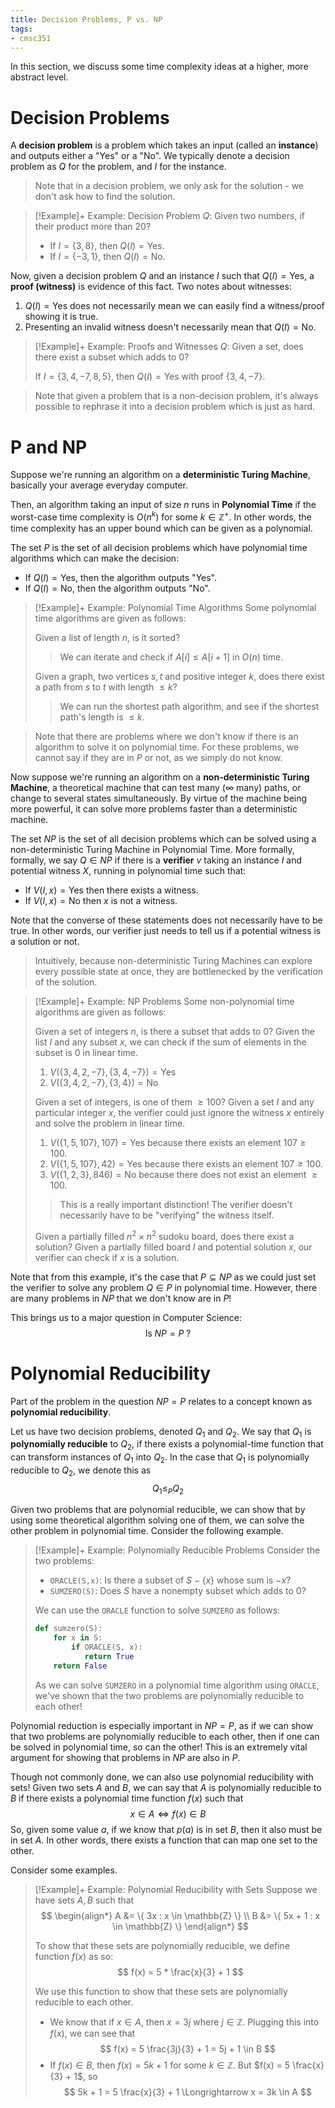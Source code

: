 ```yaml
---
title: Decision Problems, P vs. NP
tags:
- cmsc351
---
```


In this section, we discuss some time complexity ideas at a higher, more abstract level.

# Decision Problems
A **decision problem** is a problem which takes an input (called an **instance**) and outputs either a "Yes" or a "No". We typically denote a decision problem as $Q$ for the problem, and $I$ for the instance.
> Note that in a decision problem, we only ask for the solution - we don't ask how to find the solution.

> [!Example]+ Example: Decision Problem
> $Q$: Given two numbers, if their product more than 20?
> - If $I = \{ 3,8 \}$, then $Q(I) = \text{Yes}$.
> - If $I = \{ -3,1 \}$, then $Q(I) = \text{No}$.

Now, given a decision problem $Q$ and an instance $I$ such that $Q(I) = \text{Yes}$, a **proof (witness)** is evidence of this fact. Two notes about witnesses:
1. $Q(I) = \text{Yes}$ does not necessarily mean we can easily find a witness/proof showing it is true.
2. Presenting an invalid witness doesn't necessarily mean that $Q(I) = \text{No}$.

> [!Example]+ Example: Proofs and Witnesses
> $Q$: Given a set, does there exist a subset which adds to 0?
>
> If $I = \{ 3,4,-7,8,5 \}$, then $Q(I) = \text{Yes}$ with proof $\{3,4,-7\}$.

> Note that given a problem that is a non-decision problem, it's always possible to rephrase it into a decision problem which is just as hard.

# P and NP
Suppose we're running an algorithm on a **deterministic Turing Machine**, basically your average everyday computer.

Then, an algorithm taking an input of size $n$ runs in **Polynomial Time** if the worst-case time complexity is $O(n^k)$ for some $k \in \mathbb{Z}^+$. In other words, the time complexity has an upper bound which can be given as a polynomial.

The set $P$ is the set of all decision problems which have polynomial time algorithms which can make the decision:
- If $Q(I) = \text{Yes}$, then the algorithm outputs "Yes".
- If $Q(I) = \text{No}$, then the algorithm outputs "No".

> [!Example]+ Example: Polynomial Time Algorithms
> Some polynomial time algorithms are given as follows:
>
> Given a list of length $n$, is it sorted?
> > We can iterate and check if $A[i] \le A[i + 1]$ in $O(n)$ time.
>
> Given a graph, two vertices $s,t$ and positive integer $k$, does there exist a path from $s$ to $t$ with length $\le k$?
> > We can run the shortest path algorithm, and see if the shortest path's length is $\le k$.

> Note that there are problems where we don't know if there is an algorithm to solve it on polynomial time. For these problems, we cannot say if they are in $P$ or not, as we simply do not know.

Now suppose we're running an algorithm on a **non-deterministic Turing Machine**, a theoretical machine that can test many ($\infty$ many) paths, or change to several states simultaneously. By virtue of the machine being more powerful, it can solve more problems faster than a deterministic machine.

The set $NP$ is the set of all decision problems which can be solved using a non-deterministic Turing Machine in Polynomial Time. More formally, formally, we say $Q \in NP$ if there is a **verifier** $v$ taking an instance $I$ and potential witness $X$, running in polynomial time such that:
- If $V(I,x) = \text{Yes}$ then there exists a witness.
- If $V(I,x) = \text{No}$ then $x$ is not a witness.

Note that the converse of these statements does not necessarily have to be true. In other words, our verifier just needs to tell us if a potential witness is a solution or not.

> Intuitively, because non-deterministic Turing Machines can explore every possible state at once, they are bottlenecked by the verification of the solution.

> [!Example]+ Example: NP Problems
> Some non-polynomial time algorithms are given as follows:
>
> Given a set of integers $n$, is there a subset that adds to 0? Given the list $I$ and any subset $x$, we can check if the sum of elements in the subset is 0 in linear time.
> 1. $V( \{3,4,2,-7\}, \{3,4,-7\} ) = \text{Yes}$
> 2. $V( \{3,4,2,-7\}, \{3,4\} ) = \text{No}$
>
> Given a set of integers, is one of them $\ge 100$? Given a set $I$ and any particular integer $x$, the verifier could just ignore the witness $x$ entirely and solve the problem in linear time.
> 1. $V( \{1,5,107\}, 107 ) = \text{Yes}$ because there exists an element $107 \ge 100$.
> 2. $V( \{1,5,107\}, 42 ) = \text{Yes}$ because there exists an element $107 \ge 100$.
> 3. $V( \{1,2,3\}, 846) = \text{No}$ because there does not exist an element $\ge 100$.
>
> > This is a really important distinction! The verifier doesn't necessarily have to be "verifying" the witness itself.
>
> Given a partially filled $n^2 \times n^2$ sudoku board, does there exist a solution? Given a partially filled board $I$ and potential solution $x$, our verifier can check if $x$ is a solution.

Note that from this example, it's the case that $P \subseteq NP$ as we could just set the verifier to solve any problem $Q \in P$ in polynomial time. However, there are many problems in $NP$ that we don't know are in $P$!

This brings us to a major question in Computer Science:
$$
\text{Is} \; NP = P \; ?
$$


# Polynomial Reducibility
Part of the problem in the question $NP = P$ relates to a concept known as **polynomial reducibility**.

Let us have two decision problems, denoted $Q_1$ and $Q_2$. We say that $Q_1$ is  **polynomially reducible** to $Q_2$, if there exists a polynomial-time function that can transform instances of $Q_1$ into $Q_2$. In the case that $Q_1$ is polynomially reducible to $Q_2$, we denote this as
$$
Q_1 \le_P Q_2
$$

Given two problems that are polynomial reducible, we can show that by using some theoretical algorithm solving one of them, we can solve the other problem in polynomial time. Consider the following example. 

> [!Example]+ Example: Polynomially Reducible Problems
> Consider the two problems:
> - `ORACLE(S,x)`: Is there a subset of $S - \{x\}$ whose sum is $-x$?
> - `SUMZERO(S)`: Does $S$ have a nonempty subset which adds to 0?
>
> We can use the `ORACLE` function to solve `SUMZERO` as follows:
> ```python
> def sumzero(S):
>     for x in S:
>         if ORACLE(S, x):
>            return True
>     return False
> ```
>
> As we can solve `SUMZERO` in a polynomial time algorithm using `ORACLE`, we've shown that the two problems are polynomially reducible to each other!

Polynomial reduction is especially important in $NP = P$, as if we can show that two problems are polynomially reducible to each other, then if one can be solved in polynomial time, so can the other! This is an extremely vital argument for showing that problems in $NP$ are also in $P$.

Though not commonly done, we can also use polynomial reducibility with sets! Given two sets $A$ and $B$, we can say that $A$ is polynomially reducible to $B$ if there exists a polynomial time function $f(x)$ such that
$$
x \in A \iff f(x) \in B
$$
So, given some value $a$, if we know that $p(a)$ is in set $B$, then it also must be in set $A$. In other words, there exists a function that can map one set to the other.

Consider some examples.

> [!Example]+ Example: Polynomial Reducibility with Sets
> Suppose we have sets $A,B$ such that
> $$
> \begin{align*}
>       A &= \{ 3x : x \in \mathbb{Z} \} \\
>       B &= \{ 5x + 1 : x \in \mathbb{Z} \}
> \end{align*}
> $$
>
> To show that these sets are polynomially reducible, we define function $f(x)$ as so:
> $$
> f(x) = 5 * \frac{x}{3} + 1
> $$
>
> We use this function to show that these sets are polynomially reducible to each other.
> - We know that if $x \in A$, then $x = 3j$ where $j \in \mathbb{Z}$. Plugging this into $f(x)$, we can see that
>   $$
>   f(x) = 5 \frac{3j}{3} + 1 = 5j + 1 \in B
>   $$
> - If $f(x) \in B$, then $f(x) = 5k + 1$ for some $k \in \mathbb{Z}$. But $f(x) = 5 \frac{x}{3} + 1$, so
>   $$
>   5k + 1 = 5 \frac{x}{3} + 1 \Longrightarrow x = 3k \in A
>   $$
